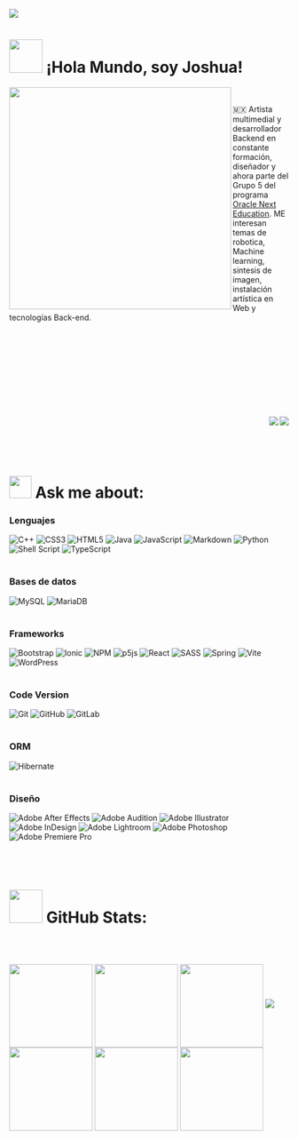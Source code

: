 [![](https://visitcount.itsvg.in/api?id=joshuaFrias95&label=Eres%20la%20visita%20%23&color=12&icon=5&pretty=true)](https://visitcount.itsvg.in)
# <img height="60" src="https://media.giphy.com/media/mhYeDw9wEWPGo/giphy.gif"/> ¡Hola Mundo, soy Joshua!

<img align="left" height="400" src="https://media.giphy.com/media/3o7TKtDXJ48AogQxBC/giphy.gif" />
<br>

 🇲🇽 Artista multimedial y desarrollador Backend en constante formación, diseñador y ahora parte del Grupo 5 del programa <a href="https://www.oracle.com/mx/education/oracle-next-education/">Oracle Next Education</a>. ME interesan temas de robotica, Machine learning, sintesis de imagen, instalación artística en Web y tecnologías Back-end.
 <br>
 <br>
<br>
<br>
<br>
<br>
<br>
<br>
<br>
<br>
<br>
<a target="_blank" href="https://www.linkedin.com/in/joshua-fr%C3%ADas/"><img align="right" src="https://img.shields.io/badge/-LinkedIn-0077B5?style=for-the-badge&logo=Linkedin&logoColor=white"></img></a>
<a target="_blank" href="mailto:jfriash95@gmail.com"><img align="right" src="https://img.shields.io/badge/-Gmail-D14836?style=for-the-badge&logo=Gmail&logoColor=white"></img></a>
<br>
<br>
<br>
<br>

# <img height="40" src="https://media.giphy.com/media/DLsx2ofSyPmcU/giphy.gif"/> Ask me about:

### Lenguajes

![C++](https://img.shields.io/badge/c++-%2300599C.svg?style=for-the-badge&logo=c%2B%2B&logoColor=white) ![CSS3](https://img.shields.io/badge/css3-%231572B6.svg?style=for-the-badge&logo=css3&logoColor=white) ![HTML5](https://img.shields.io/badge/html5-%23E34F26.svg?style=for-the-badge&logo=html5&logoColor=white) ![Java](https://img.shields.io/badge/java-%23ED8B00.svg?style=for-the-badge&logo=openjdk&logoColor=white) ![JavaScript](https://img.shields.io/badge/javascript-%23323330.svg?style=for-the-badge&logo=javascript&logoColor=%23F7DF1E) ![Markdown](https://img.shields.io/badge/markdown-%23000000.svg?style=for-the-badge&logo=markdown&logoColor=white) ![Python](https://img.shields.io/badge/python-3670A0?style=for-the-badge&logo=python&logoColor=ffdd54) ![Shell Script](https://img.shields.io/badge/shell_script-%23121011.svg?style=for-the-badge&logo=gnu-bash&logoColor=white) ![TypeScript](https://img.shields.io/badge/typescript-%23007ACC.svg?style=for-the-badge&logo=typescript&logoColor=white)
<br>
<br>
### Bases de datos

![MySQL](https://img.shields.io/badge/mysql-%2300f.svg?style=for-the-badge&logo=mysql&logoColor=white) ![MariaDB](https://img.shields.io/badge/MariaDB-003545?style=for-the-badge&logo=mariadb&logoColor=white)
<br>
<br>
### Frameworks

![Bootstrap](https://img.shields.io/badge/bootstrap-%238511FA.svg?style=for-the-badge&logo=bootstrap&logoColor=white) ![Ionic](https://img.shields.io/badge/Ionic-%233880FF.svg?style=for-the-badge&logo=Ionic&logoColor=white) ![NPM](https://img.shields.io/badge/NPM-%23CB3837.svg?style=for-the-badge&logo=npm&logoColor=white) ![p5js](https://img.shields.io/badge/p5.js-ED225D?style=for-the-badge&logo=p5.js&logoColor=FFFFFF) ![React](https://img.shields.io/badge/react-%2320232a.svg?style=for-the-badge&logo=react&logoColor=%2361DAFB) ![SASS](https://img.shields.io/badge/SASS-hotpink.svg?style=for-the-badge&logo=SASS&logoColor=white) ![Spring](https://img.shields.io/badge/spring-%236DB33F.svg?style=for-the-badge&logo=spring&logoColor=white) ![Vite](https://img.shields.io/badge/vite-%23646CFF.svg?style=for-the-badge&logo=vite&logoColor=white) ![WordPress](https://img.shields.io/badge/WordPress-%23117AC9.svg?style=for-the-badge&logo=WordPress&logoColor=white)
<br>
<br>
### Code Version
![Git](https://img.shields.io/badge/git-%23F05033.svg?style=for-the-badge&logo=git&logoColor=white) ![GitHub](https://img.shields.io/badge/github-%23121011.svg?style=for-the-badge&logo=github&logoColor=white) ![GitLab](https://img.shields.io/badge/gitlab-%23181717.svg?style=for-the-badge&logo=gitlab&logoColor=white)
<br>
<br>
### ORM

![Hibernate](https://img.shields.io/badge/Hibernate-59666C?style=for-the-badge&logo=Hibernate&logoColor=white)
<br>
<br>
### Diseño

![Adobe After Effects](https://img.shields.io/badge/Adobe%20After%20Effects-9999FF.svg?style=for-the-badge&logo=Adobe%20After%20Effects&logoColor=white) ![Adobe Audition](https://img.shields.io/badge/Adobe%20Audition-9999FF.svg?style=for-the-badge&logo=Adobe%20Audition&logoColor=white) ![Adobe Illustrator](https://img.shields.io/badge/adobe%20illustrator-%23FF9A00.svg?style=for-the-badge&logo=adobe%20illustrator&logoColor=white) ![Adobe InDesign](https://img.shields.io/badge/Adobe%20InDesign-49021F?style=for-the-badge&logo=adobeindesign&logoColor=white) ![Adobe Lightroom](https://img.shields.io/badge/Adobe%20Lightroom-31A8FF.svg?style=for-the-badge&logo=Adobe%20Lightroom&logoColor=white) ![Adobe Photoshop](https://img.shields.io/badge/adobe%20photoshop-%2331A8FF.svg?style=for-the-badge&logo=adobe%20photoshop&logoColor=white) ![Adobe Premiere Pro](https://img.shields.io/badge/Adobe%20Premiere%20Pro-9999FF.svg?style=for-the-badge&logo=Adobe%20Premiere%20Pro&logoColor=white)

<br>
<br>

# <img height="60" src="https://media.giphy.com/media/7sMTyko6HJiCOFmvSm/giphy.gif"/> GitHub Stats:

<br>
<br>

<img height="150" align="center" src="https://media.giphy.com/media/H3eLO2SU8iAKqVTTGI/giphy.gif" /> <img height="150" align="center" src="https://media.giphy.com/media/H3eLO2SU8iAKqVTTGI/giphy.gif" /> <img height="150" align="center" src="https://media.giphy.com/media/H3eLO2SU8iAKqVTTGI/giphy.gif" /> ![](https://github-readme-stats.vercel.app/api/top-langs/?username=joshuaFrias95&theme=radical&hide_border=true&include_all_commits=true&count_private=false&layout=compact) <img height="150" align="center" src="https://media.giphy.com/media/H3eLO2SU8iAKqVTTGI/giphy.gif" /> <img height="150" align="center" src="https://media.giphy.com/media/H3eLO2SU8iAKqVTTGI/giphy.gif" /> <img height="150" align="center" src="https://media.giphy.com/media/H3eLO2SU8iAKqVTTGI/giphy.gif" />

